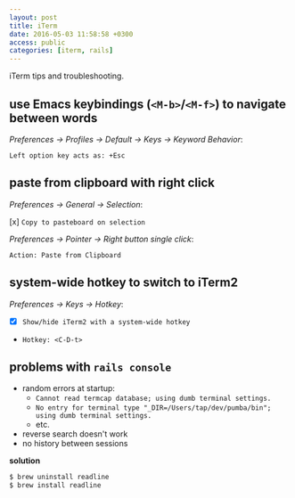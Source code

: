 ```yaml
---
layout: post
title: iTerm
date: 2016-05-03 11:58:58 +0300
access: public
categories: [iterm, rails]
---
```


iTerm tips and troubleshooting.

<!-- more -->

## use Emacs keybindings (`<M-b>`/`<M-f>`) to navigate between words

*Preferences -> Profiles -> Default -> Keys -> Keyword Behavior*:

`Left option key acts as: +Esc`

## paste from clipboard with right click

*Preferences -> General -> Selection*:

[x] `Copy to pasteboard on selection`

*Preferences -> Pointer -> Right button single click*:

`Action: Paste from Clipboard`

## system-wide hotkey to switch to iTerm2

*Preferences -> Keys -> Hotkey*:

- [x] `Show/hide iTerm2 with a system-wide hotkey`
- `Hotkey: <C-D-t>`

## problems with `rails console`

- random errors at startup:
  - `Cannot read termcap database; using dumb terminal settings.`
  - `No entry for terminal type "_DIR=/Users/tap/dev/pumba/bin"; using dumb terminal settings.`
  - etc.
- reverse search doesn't work
- no history between sessions

**solution**

```sh
$ brew uninstall readline
$ brew install readline
```
